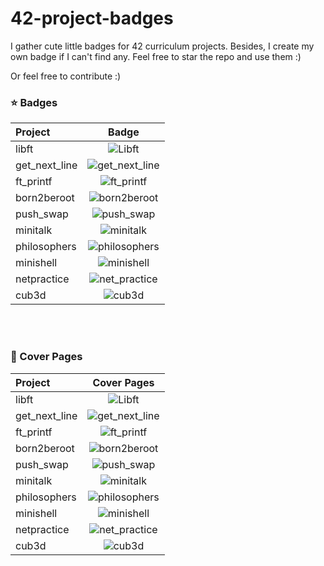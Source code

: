 # 42-project-badges
I gather cute little badges for 42 curriculum projects. Besides, I create my own badge if I can't find any. Feel free to star the repo and use them :)

Or feel free to contribute :)


### ⭐ Badges

| Project       | Badge                                              |
|:--------------|:--------------------------------------------------:|
| libft         | ![Libft](./badges/libft-bonus.png)                 |
| get_next_line | ![get_next_line](./badges/get_next_line-bonus.png) |
| ft_printf     | ![ft_printf](./badges/ft_printf-bonus.png)         |
| born2beroot   | ![born2beroot](./badges/born2beroot-bonus.png)     |
| push_swap     | ![push_swap](./badges/push_swap-bonus.png)         |
| minitalk      | ![minitalk](./badges/minitalk-bonus.png)           |
| philosophers  | ![philosophers](./badges/philosophers-bonus.png)   |
| minishell     | ![minishell](./badges/minishell-bonus.png)         |
| netpractice   | ![net_practice](./badges/net_practice-bonus.png)   |
| cub3d         | ![cub3d](./badges/cub3d-bonus.png)                 |

</br></br>

### 🌠 Cover Pages

| Project       | Cover Pages                                        |
|:--------------|:--------------------------------------------------:|
| libft         | ![Libft](./covers/libft_cover.png)                 |
| get_next_line | ![get_next_line](./covers/get_next_line_cover.png) |
| ft_printf     | ![ft_printf](./covers/ft_printf_cover.png)         |
| born2beroot   | ![born2beroot](./covers/born2beroot_cover.png)     |
| push_swap     | ![push_swap](./covers/push_swap_cover.png)         |
| minitalk      | ![minitalk](./covers/minitalk_cover.png)           |
| philosophers  | ![philosophers](./covers/philosophers_cover.png)   |
| minishell     | ![minishell](./covers/minishell_cover.png)         |
| netpractice   | ![net_practice](./covers/net_practice_cover.png)   |
| cub3d         | ![cub3d](./covers/cub3d_cover.png)                 |